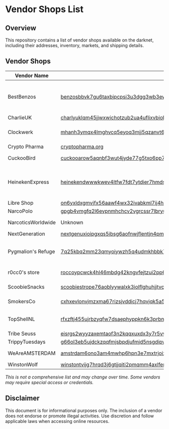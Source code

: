 # Vendor Shops List

## Overview
This repository contains a list of vendor shops available on the darknet, including their addresses, inventory, markets, and shipping details.

## Vendor Shops

| Vendor Name | Address | Dread Username | Inventory | Markets | Shipping |
|-------------|---------|---------------|-----------|---------|----------|
| BestBenzos | [benzosbbvk7gu6taxbjpcpsi3u3dgg3wb3ewwr4jx7tholioxmnwagyd.onion](http://benzosbbvk7gu6taxbjpcpsi3u3dgg3wb3ewwr4jx7tholioxmnwagyd.onion/) | /u/BestBenzos | Drugs | Abacus, Amphora, Archetyp, DarkMater, DrugHub | USA Only |
| CharlieUK | [charlyuklqm45jjwxwichotzub2ua4uflixvbioleyfuixz57q5lahqd.onion](http://charlyuklqm45jjwxwichotzub2ua4uflixvbioleyfuixz57q5lahqd.onion/) | Unknown | Drugs | Unknown | UK Only |
| Clockwerk | [mhanh3ymqx4lmghvcq5eyoq3mjj5qzanvt6i7yvwhytsv6xjuymg4fid.onion](http://mhanh3ymqx4lmghvcq5eyoq3mjj5qzanvt6i7yvwhytsv6xjuymg4fid.onion/) | /d/clockwerk | Drugs | Abacus, BlackOps, DrugHub | USA Only |
| Crypto Pharma | [cryptopharma.org](https://cryptopharma.org/) | Unknown | Drugs | Unknown | UK Only |
| CuckooBird | [cuckooarow5aqnbf3wut4jyde77g5txo6pp7stvlezkykzut45wizdid.onion](http://cuckooarow5aqnbf3wut4jyde77g5txo6pp7stvlezkykzut45wizdid.onion/) | /u/Cuckoobird | Drugs | Abacus, Archetyp | USA Only |
| HeinekenExpress | [heinekendwwwkwev4ltfw7fdt7ytdier7hmdsa2mebrvdx3pw267i5id.onion](http://heinekendwwwkwev4ltfw7fdt7ytdier7hmdsa2mebrvdx3pw267i5id.onion/) | /u/HeinekenExpress | Drugs | Abacus, Archetyp, Dark Matter, DrugHub | Worldwide - Varies |
| Libre Shop | [on6yxldxgmvjfx56aawf4wx32ivabkml7ij4hlagl5nw3urvnwdkkaad.onion](http://on6yxldxgmvjfx56aawf4wx32ivabkml7ij4hlagl5nw3urvnwdkkaad.onion/) | Unknown | Varies | Unknown | Worldwide |
| NarcoPolo | [gpgb4vmgfq2l6evpnmhchcv2vgrcssr7lbryucn4g3n22jzxkpnv3qid.onion](http://gpgb4vmgfq2l6evpnmhchcv2vgrcssr7lbryucn4g3n22jzxkpnv3qid.onion/) | Unknown | Drugs | Unknown | Europe |
| NarcoticsWorldwide | Unknown | /u/NarcoticsWorldwide | Drugs | Abacus, Archetyp | Worldwide - Varies |
| NextGeneration | [nextgenuxioipgxqs5ibsg6aofnwjflentjn4pmqp25h3guc6dwnanyd.onion](http://nextgenuxioipgxqs5ibsg6aofnwjflentjn4pmqp25h3guc6dwnanyd.onion/) | /u/NextGeneration | Drugs | Archetyp | Europe |
| Pygmalion's Refuge | [7q25kbq2mm23qmyoiywzh5q4udmkhbbk736j3iylvfezgslhxac5qiid.onion](http://7q25kbq2mm23qmyoiywzh5q4udmkhbbk736j3iylvfezgslhxac5qiid.onion/) | /u/Pygmalion | Drugs | Abacus, Archetyp, DrugHub, TorZon | Worldwide |
| r0cc0's store | [roccoypcwck4hl46mbdg42kngvfejtzui2pp64s4vqz7vl33nhsgw4id.onion](http://roccoypcwck4hl46mbdg42kngvfejtzui2pp64s4vqz7vl33nhsgw4id.onion/) | /u/r0cc0 | Drugs | Archetyp | Mostly Europe |
| ScoobieSnacks | [scoobiestrope76aoblyywalxk3iolflghuhjjtvc2diecuuq5oprtqd.onion](http://scoobiestrope76aoblyywalxk3iolflghuhjjtvc2diecuuq5oprtqd.onion/) | /u/scoobiesnacks | Drugs | Archetyp, DrugHub | USA Only |
| SmokersCo | [cxhxevlonvjmzxma67rizsjvddicj7hqvjqk5a5wfu3373oqb2zafwyd.onion](http://cxhxevlonvjmzxma67rizsjvddicj7hqvjqk5a5wfu3373oqb2zafwyd.onion/) | Unknown | Drugs | Unknown | Europe Only |
| TopShellNL | [rfxzftj455ujrbzyqfw7dsaephyppkn6k3prbn7tlhcew43almqi2fid.onion](http://rfxzftj455ujrbzyqfw7dsaephyppkn6k3prbn7tlhcew43almqi2fid.onion/) | /d/TopShellNL | Drugs | All Superlist Markets | Worldwide |
| Tribe Seuss | [eisrgs2wyyzaxemtaof3n2kqqxuxdx3y7r5vwfi7rukn3z7owxweznid.onion](http://eisrgs2wyyzaxemtaof3n2kqqxuxdx3y7r5vwfi7rukn3z7owxweznid.onion/) | Tribe_Seuss | Drugs | N/A | Worldwide |
| TrippyTuesdays | [g66ol3eb5ujdckzqqfmjsbpdjufmjd5nsgdipvxmsh7rckzlhywlzlqd.onion/post/e7c30b7169870c0fe708](http://g66ol3eb5ujdckzqqfmjsbpdjufmjd5nsgdipvxmsh7rckzlhywlzlqd.onion/post/e7c30b7169870c0fe708) | /u/TrippyTuesdays | Drugs | Archetyp | Worldwide |
| WeAreAMSTERDAM | [amstrdam6ono3am4mwhp6hpn3e7mxtrjoixrq4t6g347mixuefwk26ad.onion](http://amstrdam6ono3am4mwhp6hpn3e7mxtrjoixrq4t6g347mixuefwk26ad.onion/) | /u/WeAreAMSTERDAM | Drugs | Abacus, TorZon | Worldwide |
| WinstonWolf | [winstontvijg7hrqd3j6gtjjqiti2pmqmm4axlfemfocluunerfktfqd.onion](http://winstontvijg7hrqd3j6gtjjqiti2pmqmm4axlfemfocluunerfktfqd.onion/) | /u/WinstonWolf | Drugs | Unknown | USA Only |

*This is not a comprehensive list and may change over time. Some vendors may require special access or credentials.*

## Disclaimer
This document is for informational purposes only. The inclusion of a vendor does not endorse or promote illegal activities. Use discretion and follow applicable laws when accessing online resources.
